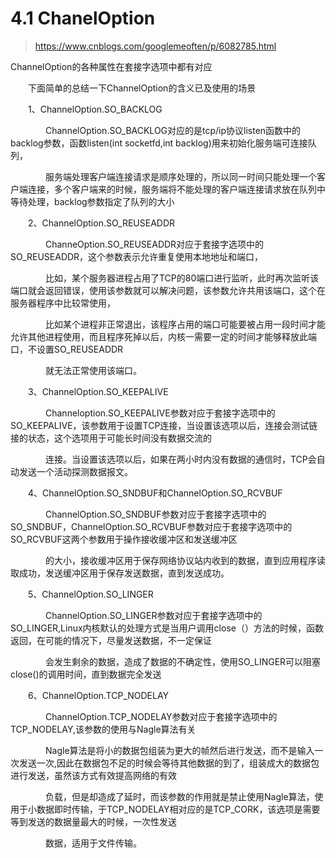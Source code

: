# 4.1 ChanelOption

> https://www.cnblogs.com/googlemeoften/p/6082785.html

ChannelOption的各种属性在套接字选项中都有对应

　　下面简单的总结一下ChannelOption的含义已及使用的场景

　　1、ChannelOption.SO\_BACKLOG

　　　　ChannelOption.SO\_BACKLOG对应的是tcp/ip协议listen函数中的backlog参数，函数listen\(int socketfd,int backlog\)用来初始化服务端可连接队列，

　　　　服务端处理客户端连接请求是顺序处理的，所以同一时间只能处理一个客户端连接，多个客户端来的时候，服务端将不能处理的客户端连接请求放在队列中等待处理，backlog参数指定了队列的大小

　　2、ChannelOption.SO\_REUSEADDR

　　　　ChanneOption.SO\_REUSEADDR对应于套接字选项中的SO\_REUSEADDR，这个参数表示允许重复使用本地地址和端口，

　　　　比如，某个服务器进程占用了TCP的80端口进行监听，此时再次监听该端口就会返回错误，使用该参数就可以解决问题，该参数允许共用该端口，这个在服务器程序中比较常使用，

　　　　比如某个进程非正常退出，该程序占用的端口可能要被占用一段时间才能允许其他进程使用，而且程序死掉以后，内核一需要一定的时间才能够释放此端口，不设置SO\_REUSEADDR

　　　　就无法正常使用该端口。

　　3、ChannelOption.SO\_KEEPALIVE

　　　　Channeloption.SO\_KEEPALIVE参数对应于套接字选项中的SO\_KEEPALIVE，该参数用于设置TCP连接，当设置该选项以后，连接会测试链接的状态，这个选项用于可能长时间没有数据交流的

　　　　连接。当设置该选项以后，如果在两小时内没有数据的通信时，TCP会自动发送一个活动探测数据报文。

　　4、ChannelOption.SO\_SNDBUF和ChannelOption.SO\_RCVBUF

　　　　ChannelOption.SO\_SNDBUF参数对应于套接字选项中的SO\_SNDBUF，ChannelOption.SO\_RCVBUF参数对应于套接字选项中的SO\_RCVBUF这两个参数用于操作接收缓冲区和发送缓冲区

　　　　的大小，接收缓冲区用于保存网络协议站内收到的数据，直到应用程序读取成功，发送缓冲区用于保存发送数据，直到发送成功。

　　5、ChannelOption.SO\_LINGER

　　　　ChannelOption.SO\_LINGER参数对应于套接字选项中的SO\_LINGER,Linux内核默认的处理方式是当用户调用close（）方法的时候，函数返回，在可能的情况下，尽量发送数据，不一定保证

　　　　会发生剩余的数据，造成了数据的不确定性，使用SO\_LINGER可以阻塞close\(\)的调用时间，直到数据完全发送

　　6、ChannelOption.TCP\_NODELAY

　　　　ChannelOption.TCP\_NODELAY参数对应于套接字选项中的TCP\_NODELAY,该参数的使用与Nagle算法有关

　　　　Nagle算法是将小的数据包组装为更大的帧然后进行发送，而不是输入一次发送一次,因此在数据包不足的时候会等待其他数据的到了，组装成大的数据包进行发送，虽然该方式有效提高网络的有效

　　　　负载，但是却造成了延时，而该参数的作用就是禁止使用Nagle算法，使用于小数据即时传输，于TCP\_NODELAY相对应的是TCP\_CORK，该选项是需要等到发送的数据量最大的时候，一次性发送

　　　　数据，适用于文件传输。



